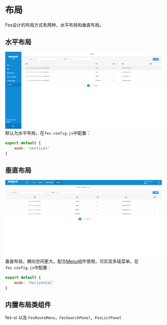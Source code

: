 # 布局
Fes设计的布局方式有两种，水平布局和垂直布局。

## 水平布局
![水平布局](../../images/layout.png)
默认为水平布局，在`fes.config.js`中配置：
```js
export default {
    mode: 'vertical'
}
```


## 垂直布局
![垂直布局](../../images/layout2.png)
垂直布局，横向空间更大。配合[Menu](/component/menu)组件使用，可实现多级菜单。在`fes.config.js`中配置：
```js
export default {
    mode: 'horizontal'
}
```

## 内置布局类组件
fes-ui 以及 `FesRouteMenu`，`FesSearchPanel`，`FesListPanel`

